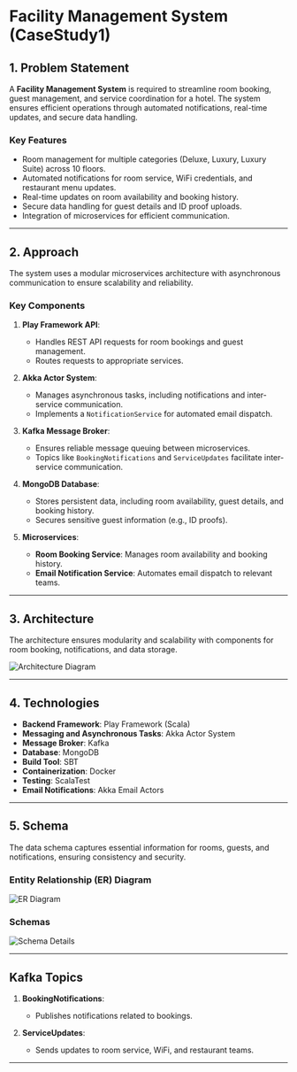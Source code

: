 # Facility Management System (CaseStudy1)

## 1. Problem Statement

A **Facility Management System** is required to streamline room booking, guest management, and service coordination for a hotel. The system ensures efficient operations through automated notifications, real-time updates, and secure data handling.

### Key Features
- Room management for multiple categories (Deluxe, Luxury, Luxury Suite) across 10 floors.
- Automated notifications for room service, WiFi credentials, and restaurant menu updates.
- Real-time updates on room availability and booking history.
- Secure data handling for guest details and ID proof uploads.
- Integration of microservices for efficient communication.

---

## 2. Approach

The system uses a modular microservices architecture with asynchronous communication to ensure scalability and reliability.

### **Key Components**
1. **Play Framework API**:
    - Handles REST API requests for room bookings and guest management.
    - Routes requests to appropriate services.

2. **Akka Actor System**:
    - Manages asynchronous tasks, including notifications and inter-service communication.
    - Implements a `NotificationService` for automated email dispatch.

3. **Kafka Message Broker**:
    - Ensures reliable message queuing between microservices.
    - Topics like `BookingNotifications` and `ServiceUpdates` facilitate inter-service communication.

4. **MongoDB Database**:
    - Stores persistent data, including room availability, guest details, and booking history.
    - Secures sensitive guest information (e.g., ID proofs).

5. **Microservices**:
    - **Room Booking Service**: Manages room availability and booking history.
    - **Email Notification Service**: Automates email dispatch to relevant teams.

---

## 3. Architecture

The architecture ensures modularity and scalability with components for room booking, notifications, and data storage.

![Architecture Diagram](resources/images/forProject/Screenshot%202025-01-03%20at%2012.25.12%20PM.png)

---

## 4. Technologies

- **Backend Framework**: Play Framework (Scala)
- **Messaging and Asynchronous Tasks**: Akka Actor System
- **Message Broker**: Kafka
- **Database**: MongoDB
- **Build Tool**: SBT
- **Containerization**: Docker
- **Testing**: ScalaTest
- **Email Notifications**: Akka Email Actors

---

## 5. Schema

The data schema captures essential information for rooms, guests, and notifications, ensuring consistency and security.

### **Entity Relationship (ER) Diagram**
![ER Diagram](resources/images/forProject/Screenshot%202025-01-03%20at%2012.35.33%20PM.png)

### **Schemas**
![Schema Details](resources/images/forProject/Screenshot%202025-01-03%20at%2012.37.17%20PM.png)

---

## Kafka Topics

1. **BookingNotifications**:
    - Publishes notifications related to bookings.

2. **ServiceUpdates**:
    - Sends updates to room service, WiFi, and restaurant teams.

---
